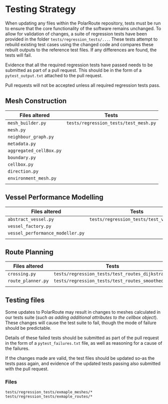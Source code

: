 # Testing Strategy
When updating any files within the PolarRoute repository, tests must be run to ensure that the core functionality of the software remains unchanged. To allow for validation of changes, a suite of regression tests have been provided in the folder `tests/regression_tests/...`. These tests attempt to rebuild existing test cases using the changed code and compares these rebuilt outputs to the reference test files. If any differences are found, the tests will fail. 

Evidence that all the required regression tests have passed needs to be submitted as part of a pull request. This should be in the form of a `pytest_output.txt` attached to the pull request. 

Pull requests will not be accepted unless all required regression tests pass. 

## Mesh Construction

| **Files altered**          | **Tests**                             |
|----------------------------|---------------------------------------|
| `mesh_builder.py`          | `tests/regression_tests/test_mesh.py` |
| `mesh.py`                  |                                       |
| `neighbour_graph.py`       |                                       |
| `metadata.py`              |                                       |
| `aggregated_cellBox.py`    |                                       |
| `boundary.py`              |                                       |
| `cellbox.py`               |                                       |
| `direction.py`             |                                       |
| `environment_mesh.py`      |                                       |
|                            |                                       |



## Vessel Performance Modelling
| **Files altered**                   | **Tests**                               |
|-------------------------------------|-----------------------------------------|
| `abstract_vessel.py`                | `tests/regression_tests/test_vessel.py` |
| `vessel_factory.py`                 |                                         |
| `vessel_performance_modeller.py`    |                                         |
|                                     |                                         |


## Route Planning

| **Files altered**    | **Tests**                                           |
|----------------------|-----------------------------------------------------|
| `crossing.py`        | `tests/regression_tests/test_routes_dijkstra.py`    |
| `route_planner.py`   | `tests/regression_tests/test_routes_smoothed.py`    |
|                      |                                                     |



## Testing files
Some updates to PolarRoute may result in changes to meshes calculated in our tests suite (*such as adding additional attributes to the cellbox object*). These changes will cause the test suite to fail, though the mode of failure should be predictable. 

Details of these failed tests should be submitted as part of the pull request in the form of a `pytest_failures.txt` file, as well as reasoning for a cause of the failures.

If the changes made are valid, the test files should be updated so-as the tests pass again, and evidence of the updated tests passing also submitted with the pull request. 

### Files
`tests/regression_tests/exmaple_meshes/*` 
`tests/regression_tests/exmaple_routes/*` 
